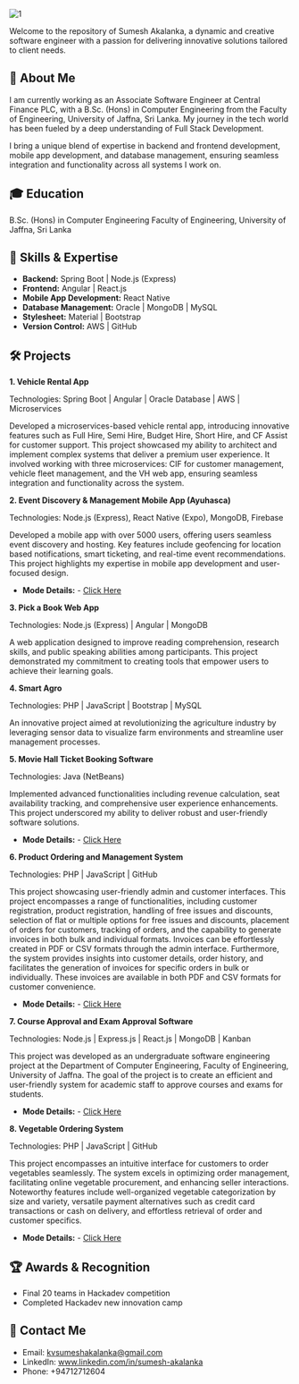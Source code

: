 ![1](https://github.com/user-attachments/assets/3f8d7bde-06dd-401a-992b-ecdf6296b36d)

Welcome to the repository of Sumesh Akalanka, a dynamic and creative software engineer with a passion for delivering innovative solutions tailored to client needs.

## 📜 About Me

I am currently working as an Associate Software Engineer at Central Finance PLC, with a B.Sc. (Hons) in Computer Engineering from the Faculty of Engineering, University of Jaffna, Sri Lanka. My journey in the tech world has been fueled by a deep understanding of Full Stack Development.

I bring a unique blend of expertise in backend and frontend development, mobile app development, and database management, ensuring seamless integration and functionality across all systems I work on.

## 🎓 Education

B.Sc. (Hons) in Computer Engineering
Faculty of Engineering, University of Jaffna, Sri Lanka

## 🚀 Skills & Expertise

- **Backend:** Spring Boot | Node.js (Express)
- **Frontend:** Angular | React.js
- **Mobile App Development:** React Native
- **Database Management:** Oracle | MongoDB | MySQL
- **Stylesheet:** Material | Bootstrap
- **Version Control:** AWS | GitHub

## 🛠️ Projects

**1. Vehicle Rental App**

Technologies: Spring Boot | Angular | Oracle Database | AWS | Microservices

Developed a microservices-based vehicle rental app, introducing innovative features such as Full Hire, Semi Hire, Budget Hire, Short Hire, and CF Assist for customer support. This project showcased my ability to architect and implement complex systems that deliver a premium user experience. It involved working with three microservices: CIF for customer management, vehicle fleet management, and the VH web app, ensuring seamless integration and functionality across the system.

**2. Event Discovery & Management Mobile App (Ayuhasca)**

Technologies: Node.js (Express), React Native (Expo), MongoDB, Firebase

Developed a mobile app with over 5000 users, offering users seamless event discovery and hosting. Key features include geofencing for location based notifications, smart ticketing, and real-time event recommendations. This project highlights my expertise in mobile app development and user-focused design.

- **Mode Details:** - [Click Here](https://play.google.com/store/apps/details?id=com.madhusanka.Kuubi&pcampaignid=web_share)

**3. Pick a Book Web App**

Technologies: Node.js (Express) | Angular | MongoDB

A web application designed to improve reading comprehension, research skills, and public speaking abilities among participants. This project demonstrated my commitment to creating tools that empower users to achieve their learning goals.

**4. Smart Agro**

Technologies: PHP | JavaScript | Bootstrap | MySQL

An innovative project aimed at revolutionizing the agriculture industry by leveraging sensor data to visualize farm environments and streamline user management processes.

**5. Movie Hall Ticket Booking Software**

Technologies: Java (NetBeans)

Implemented advanced functionalities including revenue calculation, seat availability tracking, and comprehensive user experience enhancements. This project underscored my ability to deliver robust and user-friendly software solutions.

- **Mode Details:** - [Click Here](https://github.com/Sumesh8/Ticket_booking_software_for_movie_hall)

**6. Product Ordering and Management System**

Technologies: PHP | JavaScript | GitHub 

This project showcasing user-friendly admin and customer interfaces. This project encompasses a range of functionalities, including customer registration, product registration, handling of free issues and discounts, selection of flat or multiple options for free issues and discounts, placement of orders for customers, tracking of orders, and the capability to generate invoices in both bulk and individual formats. Invoices can be effortlessly created in PDF or CSV formats through the admin interface. Furthermore, the system provides insights into customer details, order history, and facilitates the generation of invoices for specific orders in bulk or individually. These invoices are available in both PDF and CSV formats for customer convenience.

- **Mode Details:** - [Click Here](https://github.com/Sumesh8/Product_ordering_and_management_system)

**7. Course Approval and Exam Approval Software**

Technologies: Node.js | Express.js | React.js | MongoDB | Kanban

This project was developed as an undergraduate software engineering project at the Department of Computer Engineering, Faculty of Engineering, University of Jaffna. The goal of the project is to create an efficient and user-friendly system for academic staff to approve courses and exams for students.

- **Mode Details:** - [Click Here](https://github.com/keshan99/approval_for_staff)

**8. Vegetable Ordering System**

Technologies: PHP | JavaScript | GitHub 

This project encompasses an intuitive interface for customers to order vegetables seamlessly. The system excels in optimizing order management, facilitating online vegetable procurement, and enhancing seller interactions. Noteworthy features include well-organized vegetable categorization by size and variety, versatile payment alternatives such as credit card transactions or cash on delivery, and effortless retrieval of order and customer specifics.

- **Mode Details:** - [Click Here](https://github.com/Sumesh8/Vegetable_ordering_system)

## 🏆 Awards & Recognition
- Final 20 teams in Hackadev competition
- Completed Hackadev new innovation camp

## 📇 Contact Me
- Email: kvsumeshakalanka@gmail.com
- LinkedIn: www.linkedin.com/in/sumesh-akalanka
- Phone: +94712712604



